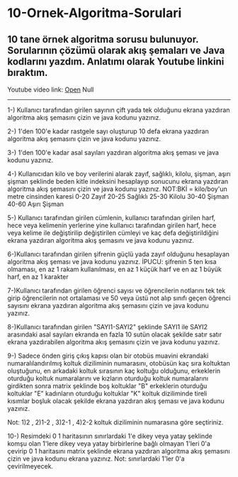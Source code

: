 # 10-Ornek-Algoritma-Sorulari
10 tane örnek algoritma sorusu bulunuyor. Sorularının çözümü olarak akış şemaları ve Java kodlarını yazdım. Anlatımı olarak Youtube linkini bıraktım.
----
Youtube video link: [Open]() Null

---
1-) Kullanıcı tarafından girilen sayının çift yada tek olduğunu ekrana yazdıran algoritma akış şemasını çizin ve java kodunu yazınız.


2-) 1'den 100'e kadar rastgele sayı oluşturup 10 defa ekrana yazdıran algoritma akış şemasını çizin ve java kodunu yazınız.



3-) 1'den 100'e kadar asal sayıları yazdıran algoritma akış şeması ve java kodunu yazınız.



4-) Kullanıcıdan kilo ve boy verilerini alarak zayıf, sağlıklı, kilolu, şişman, aşırı şişman şeklinde 
beden kitle indeksini hesaplayıp sonucunu ekrana yazdıran algoritma akış şemasını çizin ve java kodunu yazınız.
NOT:BKİ = kilo/boy'un metre cinsinden karesi
0-20		Zayıf
20-25		Sağlıklı
25-30		Kilolu
30-40		Şişman
40-60		Aşırı Şişman



5-) Kullanıcı tarafından girilen cümlenin, kullanıcı tarafından girilen harf, hece veya kelimenin yerlerine yine kullanıcı tarafından girilen harf, hece veya kelime ile değiştirilip değiştirilen cümleyi ve kaç defa değiştirildiğini ekrana yazdıran algoritma akış şemasını ve java kodunu yazınız.


6-)Kullanıcı tarafından girilen şifrenin güçlü yada zayıf olduğunu hesaplayan algoritma akış şeması ve java kodunu yazınız.
İPUCU: şifrenin 5 ten kısa olmaması, en az 1 rakam kullanılması, en az 1 küçük harf ve en az 1 büyük harf, en az 1 karakter


7-)Kullanıcı tarafından girilen öğrenci sayısı ve öğrencilerin notlarını tek tek girip öğrencilerin not ortalaması ve 50 veya üstü not alıp sınıfı geçen öğrenci sayısını ekrana yazdıran algoritma akış şemasını çizin ve java kodunu yazınız.


8-)Kullanıcı tarafından girilen "SAYI1-SAYI2" şeklinde SAYI1 ile SAYI2 arasındaki asal sayıları ekranda en fazla 10 sutün olacak şekilde satır satır ekrana yazdırabilen algoritma akış şemasını çizin ve java kodunu yazınız.




9-) Sadece önden giriş çıkış kapısı olan bir otobüs muavini ekrandaki numaralılandırılmış koltuk diziliminin numarasını, otobüsün kaç sıra koltuktan oluştuğunu, en arkadaki koltuk sırasının kaç koltuğu olduğunu, erkeklerin oturduğu koltuk numaralarını ve kızların oturduğu koltuk numaralarını girdikten sonra matrix şeklinde boş koltuklar "B" erkeklerin oturduğu koltuklar "E" kadınların oturduğu
koltuklar "K" koltuk diziliminde tireli kısımlar boşluk olacak şekilde ekrana yazdıran akış şeması ve java kodunu yazınız.

Not: 1)2 , 2)1-2 , 3)2-1 , 4)2-2 koltuk diziliminin numarasına göre seçtiriniz. 



10-) Resimdeki 0 1 haritasının sınırlardaki 1'e dikey veya yatay şeklinde komşu olan 1'lere dikey veya yatay birbirlerine bağlı olmayan 1'leri 0'a çevirip 0 1 haritasını matrix şeklinde ekrana yazdıran algoritma akış şemasını çizin ve java kodunu ekrana yazınız.
Not: sınırlardaki 1'ler 0'a çevirilmeyecek.
